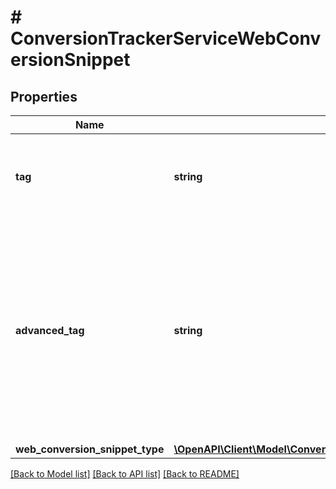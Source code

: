 # # ConversionTrackerServiceWebConversionSnippet

## Properties

Name | Type | Description | Notes
------------ | ------------- | ------------- | -------------
**tag** | **string** | &lt;div lang&#x3D;\&quot;ja\&quot;&gt; 従来のコンバージョンタグです。&lt;br&gt; このフィールドは、レスポンスの際に返却されますが、リクエストの際には無視されます。 &lt;/div&gt; &lt;div lang&#x3D;\&quot;en\&quot;&gt; Previous tag of Conversion.&lt;br&gt; Although this field will be returned in the response, it will be ignored on input. &lt;/div&gt; | [optional]
**advanced_tag** | **string** | &lt;div lang&#x3D;\&quot;ja\&quot;&gt; リニューアル版のコンバージョンタグは、従来のタグよりもブラウザーなどの環境の影響を受けづらい新しいフォーマットです。&lt;br&gt; 詳細は、「&lt;a href&#x3D;\&quot;https://ads-help.yahoo.co.jp/yahooads/display/articledetail?lan&#x3D;ja&amp;aid&#x3D;59417\&quot;&gt;コンバージョン測定とは&lt;/a&gt;」を参照してください。&lt;br&gt; このフィールドは、レスポンスの際に返却されますが、リクエストの際には無視されます。 &lt;/div&gt; &lt;div lang&#x3D;\&quot;en\&quot;&gt; The new format of conversion tag avoids the impacts such as changes made to the browser. &lt;br&gt; More details are described on &lt;a https://ads-help.yahoo.co.jp/yahooads/display/articledetail?lan&#x3D;en&amp;aid&#x3D;33889\&quot;&gt;Conversion Analytics&lt;/a&gt;.&lt;br&gt; Although this field will be returned in the response, it will be ignored on input. &lt;/div&gt; | [optional]
**web_conversion_snippet_type** | [**\OpenAPI\Client\Model\ConversionTrackerServiceWebConversionSnippetType**](ConversionTrackerServiceWebConversionSnippetType.md) |  | [optional]

[[Back to Model list]](../../README.md#models) [[Back to API list]](../../README.md#endpoints) [[Back to README]](../../README.md)

